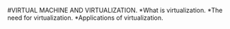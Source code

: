 #VIRTUAL MACHINE AND VIRTUALIZATION.
*What is virtualization.
*The need for virtualization.
*Applications of virtualization.
